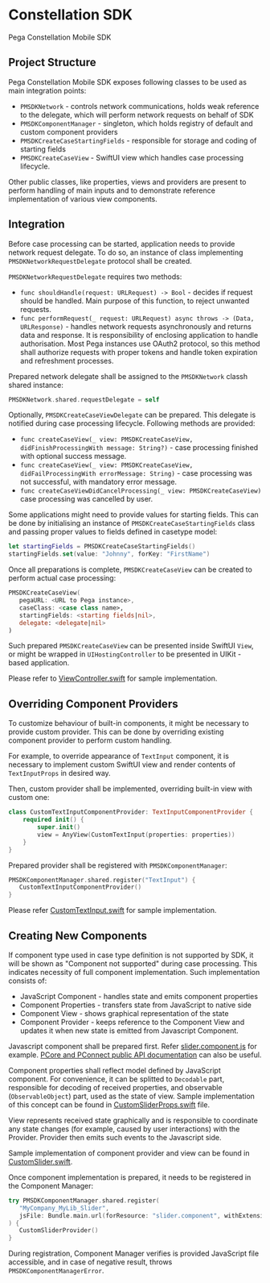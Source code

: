 
Constellation SDK
=================

Pega Constellation Mobile SDK 

Project Structure
-----------------

Pega Constellation Mobile SDK exposes following classes to be used as main integration points:

* `PMSDKNetwork` - controls network communications, holds weak reference to the delegate, which will perform network requests on behalf of SDK
* `PMSDKComponentManager` - singleton, which holds registry of default and custom component providers
* `PMSDKCreateCaseStartingFields` - responsible for storage and coding of starting fields
* `PMSDKCreateCaseView` - SwiftUI view which handles case processing lifecycle.

Other public classes, like properties, views and providers are present to perform handling of main inputs and to demonstrate reference implementation of various view components.

Integration
-----------

Before case processing can be started, application needs to provide network request delegate. To do so, an instance of class implementing `PMSDKNetworkRequestDelegate` protocol shall be created.

`PMSDKNetworkRequestDelegate` requires two methods:
* `func shouldHandle(request: URLRequest) -> Bool` - decides if request should be handled. Main purpose of this function, to reject unwanted requests.
* `func performRequest(_ request: URLRequest) async throws -> (Data, URLResponse)` - handles network requests asynchronously and returns data and response.
   It is responsibility of enclosing application to handle authorisation. Most Pega instances use OAuth2 protocol, so this method shall authorize requests with proper tokens and handle token expiration and refreshment processes.

Prepared network delegate shall be assigned to the `PMSDKNetwork` classh shared instance:
```swift
PMSDKNetwork.shared.requestDelegate = self
```

Optionally, `PMSDKCreateCaseViewDelegate` can be prepared. This delegate is notified during case processing lifecycle. Following methods are provided:

* `func createCaseView(_ view: PMSDKCreateCaseView, didFinishProcessingWith message: String?)` - case processing finished with optional success message.
* `func createCaseView(_ view: PMSDKCreateCaseView, didFailProcessingWith errorMessage: String)` - case processing was not successful, with mandatory error message.
* `func createCaseViewDidCancelProcessing(_ view: PMSDKCreateCaseView)` case processing was cancelled by user.

Some applications might need to provide values for starting fields. This can be done by initialising an instance of `PMSDKCreateCaseStartingFields` class and passing proper values to fields defined in casetype model:

```swift
let startingFields = PMSDKCreateCaseStartingFields()
startingFields.set(value: "Johnny", forKey: "FirstName")
``` 

Once all preparations is complete, `PMSDKCreateCaseView` can be created to perform actual case processing:

```swift
PMSDKCreateCaseView(
   pegaURL: <URL to Pega instance>,
   caseClass: <case class name>,
   startingFields: <starting fields|nil>,
   delegate: <delegate|nil>
)
```

Such prepared `PMSDKCreateCaseView` can be presented inside SwiftUI `View`, or might be wrapped in `UIHostingController` to be presented in UIKit - based application.

Please refer to [ViewController.swift](./SampleApp/SampleNativeSwiftApp/ViewController.swift) for sample implementation.

Overriding Component Providers
------------------------------
 
To customize behaviour of built-in components, it might be necessary to provide custom provider. This can be done by overriding existing component provider to perform custom handling.

For example, to override appearance of `TextInput` component, it is necessary to implement custom SwiftUI view and render contents of `TextInputProps` in desired way. 

Then, custom provider shall be implemented, overriding built-in view with custom one:

```swift
class CustomTextInputComponentProvider: TextInputComponentProvider {
    required init() {
        super.init()
        view = AnyView(CustomTextInput(properties: properties))
    }
}
```

Prepared provider shall be registered with `PMSDKComponentManager`:

```swift
PMSDKComponentManager.shared.register("TextInput") {
   CustomTextInputComponentProvider()
}
```

Please refer [CustomTextInput.swift](./SampleApp/SampleNativeSwiftApp/Components/CustomTextInput.swift) for sample implementation.

Creating New Components
-----------------------

If component type used in case type definition is not supported by SDK, it will be shown as "Component not supported" during case processing. This indicates necessity of full component implementation. Such implementation consists of:

* JavaScript Component - handles state and emits component properties
* Component Properties - transfers state from JavaScript to native side
* Component View - shows graphical representation of the state
* Component Provider - keeps reference to the Component View and updates it when new state is emitted from Javascript Component.

Javascript component shall be prepared first. Refer [slider.component.js](./SampleApp/SampleNativeSwiftApp/Components/Slider/slider.component.js) for example. [PCore and PConnect public API documentation](https://docs.pega.com/bundle/pcore-pconnect/page/pcore-pconnect-public-apis/api/using-pcore-pconnect-public-apis.html) can also be useful.

Component properties shall reflect model defined by JavaScript component. For convenience, it can be splitted to `Decodable` part, responsible for decoding of received properties, and observable (`ObservableObject`) part, used as the state of view. Sample implementation of this concept can be found in [CustomSliderProps.swift](./SampleApp/SampleNativeSwiftApp/Components/Slider/CustomSliderProps.swift) file.

View represents received state graphically and is responsible to coordinate any state changes (for example, caused by user interactions) with the Provider. Provider then emits such events to the Javascript side.

Sample implementation of component provider and view can be found in [CustomSlider.swift](./SampleApp/SampleNativeSwiftApp/Components/Slider/CustomSlider.swift).

Once component implementation is prepared, it needs to be registered in the Component Manager:

```swift
try PMSDKComponentManager.shared.register(
   "MyCompany_MyLib_Slider",
   jsFile: Bundle.main.url(forResource: "slider.component", withExtension: "js")!
) {
   CustomSliderProvider()
}
``` 

During registration, Component Manager verifies is provided JavaScript file accessible, and in case of negative result, throws `PMSDKComponentManagerError`.
